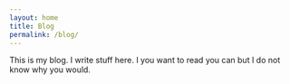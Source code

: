 ```yaml
---
layout: home
title: Blog
permalink: /blog/
---
```


This is my blog. I write stuff here. I you want to read you can but I do not know why you would.
